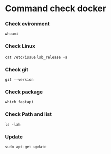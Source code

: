 # Command check docker
### Check evironment
`whoami`
### Check Linux
`cat /etc/issue`
`lsb_release -a`
### Check git
`git --version`
### Check package
`which fastapi`
### Check Path and list
`ls -lah`

### Update
`sudo apt-get update`

